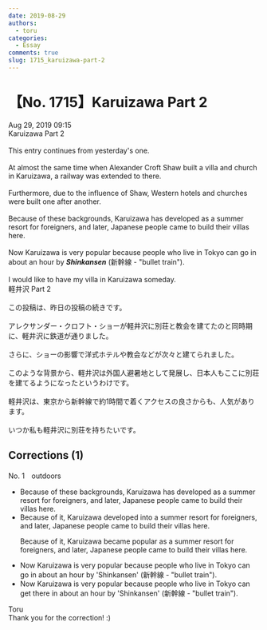 ```yaml
---
date: 2019-08-29
authors:
  - toru
categories:
  - Essay
comments: true
slug: 1715_karuizawa-part-2
---
```


# 【No. 1715】Karuizawa Part 2
<div class="date">Aug 29, 2019 09:15</div>
<div id="post"><div id="body_show_ori">
Karuizawa Part 2<br/><br/>This entry continues from yesterday's one.<br/><br/>At almost the same time when Alexander Croft Shaw built a villa and church in Karuizawa, a railway was extended to there.<br/><br/>Furthermore, due to the influence of Shaw, Western hotels and churches were built one after another.<br/><br/>Because of these backgrounds, Karuizawa has developed as a summer resort for foreigners, and later, Japanese people came to build their villas here.<br/><br/>Now Karuizawa is very popular because people who live in Tokyo can go in about an hour by <strong><em>Shinkansen</em></strong> (新幹線 - "bullet train").<br/><br/>I would like to have my villa in Karuizawa someday.
</div></div>

<!-- more -->

<div id="post_ja"><div id="body_show_mo">
軽井沢 Part 2<br/><br/>この投稿は、昨日の投稿の続きです。<br/><br/>アレクサンダー・クロフト・ショーが軽井沢に別荘と教会を建てたのと同時期に、軽井沢に鉄道が通りました。<br/><br/>さらに、ショーの影響で洋式ホテルや教会などが次々と建てられました。<br/><br/>このような背景から、軽井沢は外国人避暑地として発展し、日本人もここに別荘を建てるようになったというわけです。<br/><br/>軽井沢は、東京から新幹線で約1時間で着くアクセスの良さからも、人気があります。<br/><br/>いつか私も軽井沢に別荘を持ちたいです。
</div></div>

## Corrections (1)
<div id="block"><div class="first_name"> No. 1　<span class="just_name">outdoors</span></div><div id="block2">
<ul class="correction_field">
<li class="incorrect">Because of these backgrounds, Karuizawa has developed as a summer resort for foreigners, and later, Japanese people came to build their villas here.</li>
<li class="corrected correct">
Because of it, Karuizawa developed into a summer resort for foreigners, and later, Japanese people came to build their villas here.
<p class="correction_comment">Because of it, Karuizawa became popular as a summer resort for foreigners, and later, Japanese people came to build their villas here.</p>
</li>
</ul>
<ul class="correction_field">
<li class="incorrect">Now Karuizawa is very popular because people who live in Tokyo can go in about an hour by 'Shinkansen' (新幹線 - "bullet train").</li>
<li class="corrected correct">
Now Karuizawa is very popular because people who live in Tokyo can <span class="f_blue">get there in</span> about an hour by 'Shinkansen' (新幹線 - "bullet train").
</li>
</ul>
</div><div class="name"><span class="just_name">Toru</span><br>
Thank you for the correction! :)
</div>
</div>
